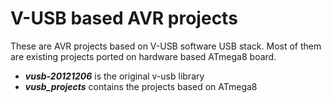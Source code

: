V-USB based AVR projects
========================

These are AVR projects based on V-USB software USB stack. Most of them are existing projects ported on hardware based ATmega8 board.

* **_vusb-20121206_** is the original v-usb library
* **_vusb_projects_** contains the projects based on ATmega8
